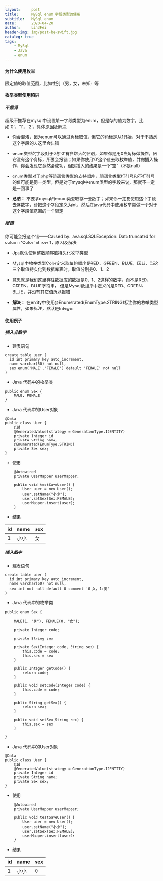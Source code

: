 ```yaml
---
layout:     post
title:      MySql enum 字段类型的使用
subtitle:   MySql enum
date:       2020-04-20
author:     Lin3Fei
header-img: img/post-bg-swift.jpg
catalog: true
tags:
    - MySql
    - Java
    - enum
---
```


#### 为什么使用枚举

限定值的取值范围，比如性别（男，女，未知）等

#### 枚举类型使用陷阱

##### 不推荐

超级不推荐在mysql中设置某一字段类型为enum，但是存的值为数字，比如'0'，'1'，'2'，具体原因及解决

- 你会混淆，因为enum可以通过角标取值，但它的角标是从1开始，对于不熟悉这个字段的人这里会出错

- enum类型的字段对于0与‘0’有非常大的区别，如果你是用0当角标做操作，因它没有这个角标，所要会报错；如果你使用‘0’这个值去取枚举值，并做插入操作，你会发现它竟然会成功，但是插入的结果是一个“空”（不是null）

- enum类型对于php等弱语言类型的支持很差，弱语言类型打引号和不打引号的值可能是同一类型，但是对于mysql中enum类型的字段来说，那就不一定是一回事了

- **总结：** 不要拿mysql的enum类型取存一些数字；如果你一定要使用这个字段去存数字，请把这个字段定义为int，然后在java代码中使用枚举类做一个对于这个字段值范围的一个限定

##### 报错
 
你可能会报这个错——Caused by: java.sql.SQLException: Data truncated for column 'Color' at row 1，原因及解决

- Jpa默认使用整数顺序值持久化枚举类型

- Mysql中枚举类型Color定义取值的顺序是RED、GREEN、BLUE，因此，当这三个取值持久化到数据库表时，取值分别是0、1、2

- 意思就是我们这里存往数据库的数据是0、1、2这样的数字，而不是RED、GREEN、BLUE字符串， 但是Mysql数据库中定义的是RED、GREEN、BLUE，并没有其它值所以报错

- **解决：** 在entity中使用@Enumerated(EnumType.STRING)标注你的枚举类型属性，如果标注，默认是Integer

#### 使用例子

##### 插入非数字

- 建表语句

```
create table user (
  id int primary key auto_increment,  
  name varchar(50) not null,
  sex enum('MALE','FEMALE') default 'FEMALE' not null
)
```

- Java 代码中的枚举类

```
public enum Sex {
    MALE, FEMALE
}
```

- Java 代码中的User对象

```
@Data
public class User {
    @Id
    @GeneratedValue(strategy = GenerationType.IDENTITY)  
    private Integer id;	
    private String name;
    @Enumerated(EnumType.STRING)
    private Sex sex;
}
```

- 使用

```
    @Autowired
    private UserMapper userMapper;

    public void testSaveUser() {
        User user = new User();
        user.setName("小小");
        user.setSex(Sex.FEMALE);
        userMapper.insert(user);
    }
```

- 结果

id | name | sex 
---|---|---
1|小小|女

##### 插入数字

- 建表语句

```
create table user (
  id int primary key auto_increment,  
  name varchar(50) not null,
  sex int not null default 0 comment '0:女，1:男'
)
```

- Java 代码中的枚举类

```
public enum Sex {

    MALE(1, "男"), FEMALE(0, "女");

    private Integer code;

    private String sex;

    private Sex(Integer code, String sex) {
        this.code = code;
        this.sex = sex;
    }

    public Integer getCode() {
        return code;
    }

    public void setCode(Integer code) {
        this.code = code;
    }

    public String getSex() {
        return sex;
    }

    public void setSex(String sex) {
        this.sex = sex;
    }

}
```

- Java 代码中的User对象

```
@Data
public class User {
    @Id
    @GeneratedValue(strategy = GenerationType.IDENTITY)  
    private Integer id;	
    private String name;
    private Sex sex;
}
```

- 使用

```
    @Autowired
    private UserMapper userMapper;

    public void testSaveUser() {
        User user = new User();
        user.setName("小小");
        user.setSex(Sex.FEMALE);
        userMapper.insert(user);
    }
```

- 结果

id | name | sex 
---|---|---
1|小小|0
